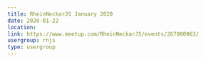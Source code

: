 ```yaml
---
title: RheinNeckarJS January 2020
date: 2020-01-22
location: 
link: https://www.meetup.com/RheinNeckarJS/events/267000063/
usergroup: rnjs
type: usergroup
---
```

